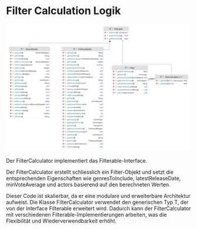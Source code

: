 # Filter Calculation Logik

![Filter Calculation classes](../assets/img/FilterCalculationClasses.png)

Der FilterCalculator implementiert das Filterable-Interface.

Der FilterCalculator erstellt schliesslich ein Filter-Objekt und setzt die entsprechenden Eigenschaften wie genresToInclude, latestReleaseDate, minVoteAverage und actors basierend auf den berechneten Werten.

Dieser Code ist skalierbar, da er eine modulare und erweiterbare Architektur aufweist. Die Klasse FilterCalculator verwendet den generischen Typ T, der von der Interface Filterable erweitert wird. Dadurch kann der FilterCalculator mit verschiedenen Filterable-Implementierungen arbeiten, was die Flexibilität und Wiederverwendbarkeit erhöht.
